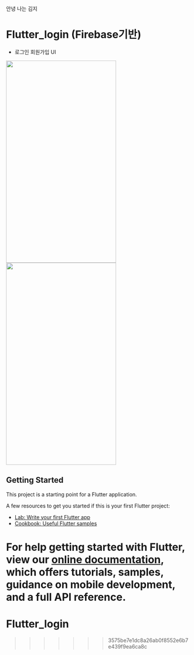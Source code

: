 안녕 나는 김지

# Flutter_login (Firebase기반)

- 로그인 회원가입 UI
<p float = "left">
<img src = "https://user-images.githubusercontent.com/76845678/152490663-3b06174a-7cf0-4c6a-9ca6-9ced929228ea.png" width = "300" height="550">
<img src = "https://user-images.githubusercontent.com/76845678/152491045-b048d6df-d760-4d24-af62-4c72cf97f13c.png" width = "300" height = "550">
  <p>

## Getting Started

This project is a starting point for a Flutter application.

A few resources to get you started if this is your first Flutter project:

- [Lab: Write your first Flutter app](https://flutter.dev/docs/get-started/codelab)
- [Cookbook: Useful Flutter samples](https://flutter.dev/docs/cookbook)

For help getting started with Flutter, view our
[online documentation](https://flutter.dev/docs), which offers tutorials,
samples, guidance on mobile development, and a full API reference.
=======

# Flutter_login

> > > > > > > 3575be7e1dc8a26ab0f8552e6b7e439f9ea6ca8c
